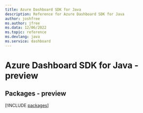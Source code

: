 ```yaml
---
title: Azure Dashboard SDK for Java
description: Reference for Azure Dashboard SDK for Java
author: joshfree
ms.author: jfree
ms.data: 12/06/2022
ms.topic: reference
ms.devlang: java
ms.service: dashboard
---
```

# Azure Dashboard SDK for Java - preview
## Packages - preview
[!INCLUDE [packages](dashboard-index.md)]